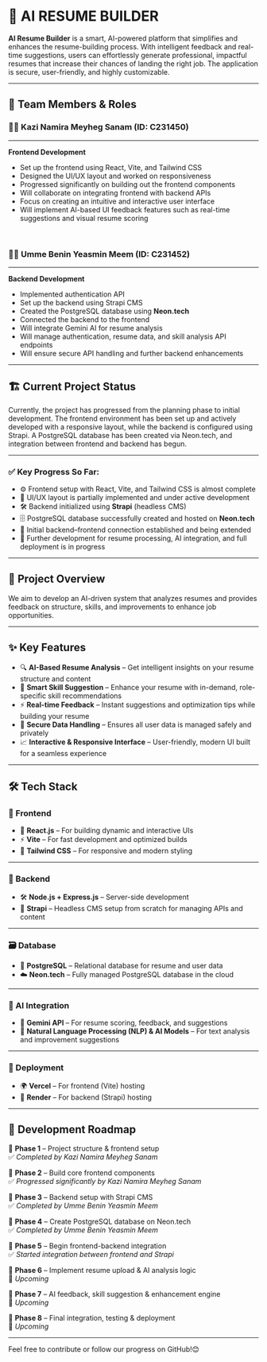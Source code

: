 # 🚀 AI RESUME BUILDER 

**AI Resume Builder** is a smart, AI-powered platform that simplifies and enhances the resume-building process. With intelligent feedback and real-time suggestions, users can effortlessly generate professional, impactful resumes that increase their chances of landing the right job. The application is secure, user-friendly, and highly customizable.


---

## 👥 Team Members & Roles

### 👩‍💻 **Kazi Namira Meyheg Sanam (ID: C231450)**  

---

**Frontend Development**  
  
  
  
  
  - Set up the frontend using React, Vite, and Tailwind CSS  
  - Designed the UI/UX layout and worked on responsiveness 
  - Progressed significantly on building out the frontend components  
  - Will collaborate on integrating frontend with backend APIs  
  - Focus on creating an intuitive and interactive user interface  
  - Will implement AI-based UI feedback features such as real-time suggestions and visual resume scoring   

<br>



### 👩‍💻 **Umme Benin Yeasmin Meem (ID: C231452)**  

---

**Backend Development**  
  
  
  
  
  - Implemented authentication API  
  - Set up the backend using Strapi CMS
  - Created the PostgreSQL database using **Neon.tech**
  - Connected the backend to the frontend     
  - Will integrate Gemini AI for resume analysis   
  - Will manage authentication, resume data, and skill analysis API endpoints  
  - Will ensure secure API handling and further backend enhancements  



---



## 🏗️ Current Project Status

Currently, the project has progressed from the planning phase to initial development. The frontend environment has been set up and actively developed with a responsive layout, while the backend is configured using Strapi. A PostgreSQL database has been created via Neon.tech, and integration between frontend and backend has begun.

---


### ✅ Key Progress So Far:
- ⚙️ Frontend setup with React, Vite, and Tailwind CSS is almost complete
- 🎨 UI/UX layout is partially implemented and under active development
- 🛠 Backend initialized using **Strapi** (headless CMS)
- 🗄 PostgreSQL database successfully created and hosted on **Neon.tech**
- 🔗 Initial backend–frontend connection established and being extended
- 🚧 Further development for resume processing, AI integration, and full deployment is in progress



---



## 🎯 Project Overview

We aim to develop an AI-driven system that analyzes resumes and provides feedback on structure, skills, and improvements to enhance job opportunities.


---



## ✨ Key Features

- 🔍 **AI-Based Resume Analysis** – Get intelligent insights on your resume structure and content  
- 🧠 **Smart Skill Suggestion** – Enhance your resume with in-demand, role-specific skill recommendations  
- ⚡ **Real-time Feedback** – Instant suggestions and optimization tips while building your resume  
- 🔐 **Secure Data Handling** – Ensures all user data is managed safely and privately  
- 📈 **Interactive & Responsive Interface** – User-friendly, modern UI built for a seamless experience  



---



## 🛠 Tech Stack



### 🎯 Frontend  
- 🚀 **React.js** – For building dynamic and interactive UIs 
- ⚡ **Vite** – For fast development and optimized builds
- 🎨 **Tailwind CSS** – For responsive and modern styling 


---


### 🧩 Backend  
- 🛠 **Node.js + Express.js** – Server-side development   
- 📜 **Strapi** – Headless CMS setup from scratch for managing APIs and content


---


### 🗃️ Database  
- 🐘 **PostgreSQL** – Relational database for resume and user data
- ☁️ **Neon.tech** – Fully managed PostgreSQL database in the cloud  


---


### 🤖 AI Integration  
- 🤖 **Gemini API** – For resume scoring, feedback, and suggestions  
- 🧠 **Natural Language Processing (NLP) & AI Models** – For text analysis and improvement suggestions  


---


### 📌 Deployment  
- 🌍 **Vercel** – For frontend (Vite) hosting  
- 🔧 **Render** – For backend (Strapi) hosting  


---


## 🚧 Development Roadmap

📍 **Phase 1** – Project structure & frontend setup  
✅ *Completed by Kazi Namira Meyheg Sanam*

📍 **Phase 2** – Build core frontend components  
✅ *Progressed significantly by Kazi Namira Meyheg Sanam*

📍 **Phase 3** – Backend setup with Strapi CMS  
✅ *Completed by Umme Benin Yeasmin Meem*

📍 **Phase 4** – Create PostgreSQL database on Neon.tech  
✅ *Completed by Umme Benin Yeasmin Meem*

📍 **Phase 5** – Begin frontend-backend integration  
✅ *Started integration between frontend and Strapi*

📍 **Phase 6** – Implement resume upload & AI analysis logic  
🚧 *Upcoming*

📍 **Phase 7** – AI feedback, skill suggestion & enhancement engine  
🚧 *Upcoming*

📍 **Phase 8** – Final integration, testing & deployment  
🚧 *Upcoming*


---

Feel free to contribute or follow our progress on GitHub!😊
